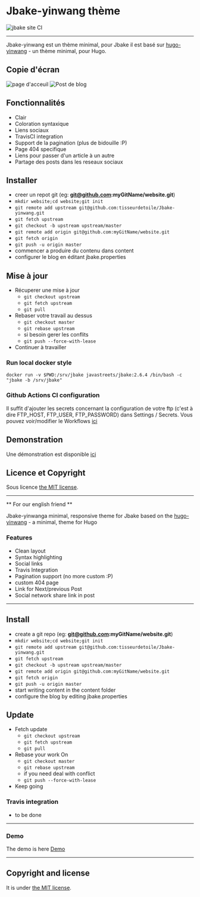 # Jbake-yinwang thème

![jbake site CI](https://github.com/tisseurdetoile/Jbake-yinwang/workflows/jbake%20site%20CI/badge.svg?branch=master)

---

Jbake-yinwang est un thème minimal, pour Jbake il est basé sur [hugo-yinwang](https://github.com/chinanf-boy/gohugo-theme-yinwang) - un thème minimal, pour Hugo.

## Copie d'écran

![page d'acceuil](./screenshots/home.png)
![Post de blog](./screenshots/post.png)

## Fonctionnalités

- Clair
- Coloration syntaxique
- Liens sociaux
- TravisCI integration
- Support de la pagination (plus de bidouille :P)
- Page 404 specifique
- Liens pour passer d'un article à un autre
- Partage des posts dans les reseaux sociaux

## Installer

- creer un repot git (eg: **git@github.com:myGitName/website.git**)
- `mkdir website;cd website;git init`
- `git remote add upstream git@github.com:tisseurdetoile/Jbake-yinwang.git`
- `git fetch upstream`
- `git checkout -b upstream upstream/master`
- `git remote add origin git@github.com:myGitName/website.git`
- `git fetch origin`
- `git push -u origin master`
- commencer a produire du contenu dans content
- configurer le blog en éditant jbake.properties

## Mise à jour

- Récuperer une mise à jour
  - `git checkout upstream`
  - `git fetch upstream`
  - `git pull`
- Rebaser votre travail au dessus
  - `git checkout master`
  - `git rebase upstream`
  - si besoin gerer les conflits
  - `git push --force-with-lease`
- Continuer à travailler

### Run local docker style

`docker run -v $PWD:/srv/jbake javastreets/jbake:2.6.4 /bin/bash -c "jbake -b /srv/jbake"`

### Github Actions CI configuration

Il suffit d'ajouter les secrets concernant la configuration de votre ftp  (c'est à dire FTP_HOST, FTP_USER, FTP_PASSWORD) dans Settings / Secrets. Vous pouvez voir/modifier le Workflows [ici](.github/workflows/jbake.yml)

## Demonstration

Une démonstration est disponible [ici](http://jbakeyinwangdemo.ouvaton.org/)

## Licence et Copyright

Sous licence [the MIT license](/LICENSE).

---

** For our english friend **

Jbake-yinwanga minimal, responsive theme for Jbake based on the
[hugo-yinwang](https://github.com/chinanf-boy/gohugo-theme-yinwang) - a minimal, theme for Hugo

### Features

- Clean layout
- Syntax highlighting
- Social links
- Travis Integration
- Pagination support (no more custom :P)
- custom 404 page
- Link for Next/previous Post
- Social network share link in post

---

## Install

- create a git repo (eg: **git@github.com:myGitName/website.git**)
- `mkdir website;cd website;git init`
- `git remote add upstream git@github.com:tisseurdetoile/Jbake-yinwang.git`
- `git fetch upstream`
- `git checkout -b upstream upstream/master`
- `git remote add origin git@github.com:myGitName/website.git`
- `git fetch origin`
- `git push -u origin master`
- start writing content in the content folder
- configure the blog by editing jbake.properties

## Update

- Fetch update
  - `git checkout upstream`
  - `git fetch upstream`
  - `git pull`
- Rebase your work On
  - `git checkout master`
  - `git rebase upstream`
  - if you need deal with conflict
  - `git push --force-with-lease`
- Keep going

### Travis integration

- to be done

---

### Demo

The demo is here [Demo](http://jbakeyinwangdemo.ouvaton.org/)

---

## Copyright and license

It is under [the MIT license](/LICENSE).
